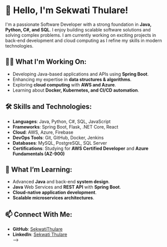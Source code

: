 
# <h1 align="left">👋 Hello, I'm Sekwati Thulare!</h1>

I'm a passionate Software Developer with a strong foundation in **Java, Python, C#, and SQL**. 
I enjoy building scalable software solutions and solving complex problems. 
I am currently working on exciting projects in back-end development and cloud computing as I refine my skills in modern technologies.

## 👨‍💻 What I'm Working On:
- Developing Java-based applications and APIs using **Spring Boot**.
- Enhancing my expertise in **data structures & algorithms**.
- Exploring **cloud computing** with **AWS and Azure**.
- Learning about **Docker, Kubernetes, and CI/CD automation**.

## 🛠 Skills and Technologies:
- **Languages**: Java, Python, C#, SQL, JavaScript  
- **Frameworks**: Spring Boot, Flask, .NET Core, React  
- **Cloud**: AWS, Azure, Firebase  
- **DevOps Tools**: Git, GitHub, Docker, Jenkins  
- **Databases**: MySQL, PostgreSQL, SQL Server  
- **Certifications**: Studying for **AWS Certified Developer** and **Azure Fundamentals (AZ-900)**  

## 🌱 What I’m Learning:
- Advanced **Java** and back-end **system design**.
- **Java** Web Services and **REST API** with **Spring Boot**.
- **Cloud-native application development**.
- **Scalable microservices architectures**.

## 📫 Connect With Me:
- **GitHub**: [SekwatiThulare](https://github.com/Sekwati)  
- **LinkedIn**: [Sekwati Thulare](https://www.linkedin.com/in/sekwati-thulare-579840170/)  
-->

